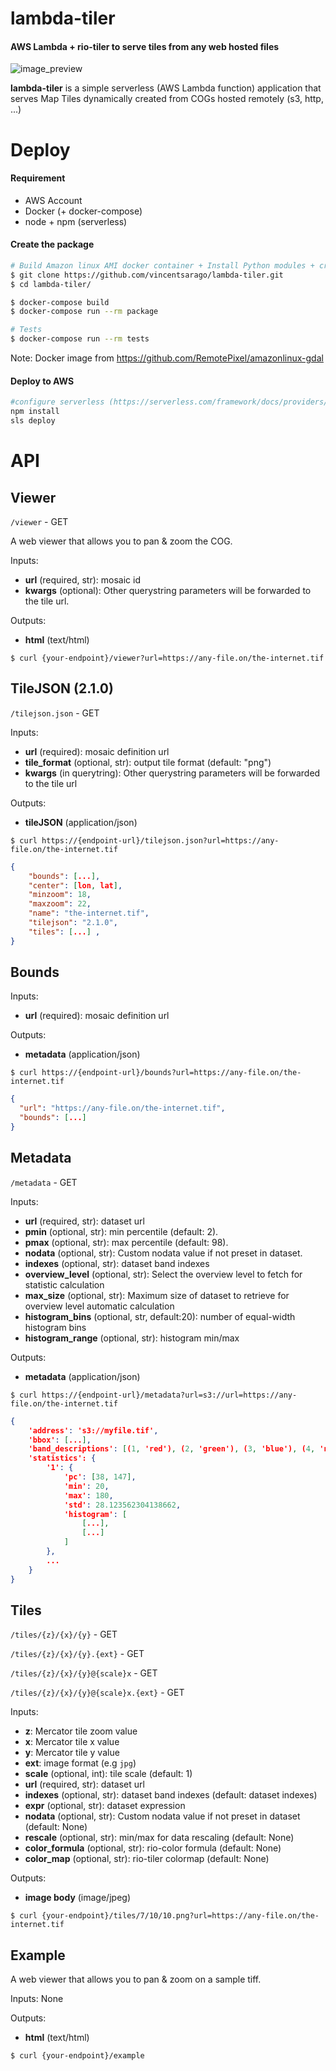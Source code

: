 # lambda-tiler

#### AWS Lambda + rio-tiler to serve tiles from any web hosted files

![image_preview](https://user-images.githubusercontent.com/10407788/56755674-0fbad500-675e-11e9-8996-f0fae4a1a30c.jpeg)

**lambda-tiler** is a simple serverless (AWS Lambda function) application that serves Map Tiles dynamically created from COGs hosted remotely (s3, http, ...)

# Deploy

#### Requirement
  - AWS Account
  - Docker (+ docker-compose)
  - node + npm (serverless)


#### Create the package

```bash
# Build Amazon linux AMI docker container + Install Python modules + create package
$ git clone https://github.com/vincentsarago/lambda-tiler.git
$ cd lambda-tiler/

$ docker-compose build
$ docker-compose run --rm package

# Tests
$ docker-compose run --rm tests
```

Note: Docker image from https://github.com/RemotePixel/amazonlinux-gdal

#### Deploy to AWS

```bash
#configure serverless (https://serverless.com/framework/docs/providers/aws/guide/credentials/)
npm install
sls deploy
```

# API

## Viewer
`/viewer` - GET

A web viewer that allows you to pan & zoom the COG.

Inputs:
- **url** (required, str): mosaic id
- **kwargs** (optional): Other querystring parameters will be forwarded to the tile url.

Outputs:
- **html** (text/html)

`$ curl {your-endpoint}/viewer?url=https://any-file.on/the-internet.tif`

## TileJSON (2.1.0)
`/tilejson.json` - GET

Inputs:
- **url** (required): mosaic definition url
- **tile_format** (optional, str): output tile format (default: "png")
- **kwargs** (in querytring): Other querystring parameters will be forwarded to the tile url

Outputs:
- **tileJSON** (application/json) 

`$ curl https://{endpoint-url}/tilejson.json?url=https://any-file.on/the-internet.tif`

```json
{
    "bounds": [...],      
    "center": [lon, lat], 
    "minzoom": 18,        
    "maxzoom": 22,        
    "name": "the-internet.tif",
    "tilejson": "2.1.0",  
    "tiles": [...] ,      
}
```

## Bounds

Inputs:
- **url** (required): mosaic definition url

Outputs:
- **metadata** (application/json) 

`$ curl https://{endpoint-url}/bounds?url=https://any-file.on/the-internet.tif`

```json
{
  "url": "https://any-file.on/the-internet.tif", 
  "bounds": [...]
}
```

## Metadata

`/metadata` - GET

Inputs:
- **url** (required, str): dataset url
- **pmin** (optional, str): min percentile (default: 2).
- **pmax** (optional, str): max percentile (default: 98).
- **nodata** (optional, str): Custom nodata value if not preset in dataset.
- **indexes** (optional, str): dataset band indexes
- **overview_level** (optional, str): Select the overview level to fetch for statistic calculation
- **max_size** (optional, str): Maximum size of dataset to retrieve for overview level automatic calculation
- **histogram_bins** (optional, str, default:20): number of equal-width histogram bins
- **histogram_range** (optional, str): histogram min/max

Outputs:
- **metadata** (application/json) 


`$ curl https://{endpoint-url}/metadata?url=s3://url=https://any-file.on/the-internet.tif`

```json
{
    'address': 's3://myfile.tif',
    'bbox': [...],
    'band_descriptions': [(1, 'red'), (2, 'green'), (3, 'blue'), (4, 'nir')]
    'statistics': {
        '1': {
            'pc': [38, 147],
            'min': 20,
            'max': 180,
            'std': 28.123562304138662,
            'histogram': [
                [...],
                [...]
            ]
        },
        ...
    }
}
```


## Tiles
`/tiles/{z}/{x}/{y}` - GET

`/tiles/{z}/{x}/{y}.{ext}` - GET

`/tiles/{z}/{x}/{y}@{scale}x` - GET

`/tiles/{z}/{x}/{y}@{scale}x.{ext}` - GET

Inputs:
- **z**: Mercator tile zoom value
- **x**: Mercator tile x value
- **y**: Mercator tile y value
- **ext**: image format (e.g `jpg`)
- **scale** (optional, int): tile scale (default: 1)
- **url** (required, str): dataset url
- **indexes** (optional, str): dataset band indexes (default: dataset indexes)
- **expr** (optional, str): dataset expression
- **nodata** (optional, str): Custom nodata value if not preset in dataset (default: None)
- **rescale** (optional, str): min/max for data rescaling (default: None)
- **color_formula** (optional, str): rio-color formula (default: None)
- **color_map** (optional, str): rio-tiler colormap (default: None)

Outputs:
- **image body** (image/jpeg) 

`$ curl {your-endpoint}/tiles/7/10/10.png?url=https://any-file.on/the-internet.tif`

## Example

A web viewer that allows you to pan & zoom on a sample tiff.

Inputs: None

Outputs:
- **html** (text/html)

`$ curl {your-endpoint}/example`